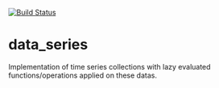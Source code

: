 [![Build Status](https://github.com/cemoktra/data_series/workflows/CI/badge.svg)](https://github.com/cemoktra/data_series/actions)

# data_series
Implementation of time series collections with lazy evaluated functions/operations applied on these datas.

